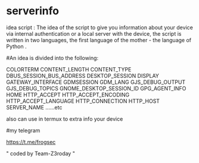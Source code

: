# serverinfo



idea script : 
The idea of ​​the script to give you information about your device via internal authentication or a local server with the device, 
the script is written in two languages, the first language of the mother - the language of Python . 


#An idea is divided into the following: 

COLORTERM
CONTENT_LENGTH
CONTENT_TYPE
DBUS_SESSION_BUS_ADDRESS
DESKTOP_SESSION
DISPLAY
GATEWAY_INTERFACE
GDMSESSION
GDM_LANG
GJS_DEBUG_OUTPUT
GJS_DEBUG_TOPICS
GNOME_DESKTOP_SESSION_ID
GPG_AGENT_INFO
HOME
HTTP_ACCEPT
HTTP_ACCEPT_ENCODING
HTTP_ACCEPT_LANGUAGE
HTTP_CONNECTION
HTTP_HOST
SERVER_NAME ......etc

also can use in termux to extra info your device



#my telegram

https://t.me/frogsec

" coded by Team-Z3roday " 

